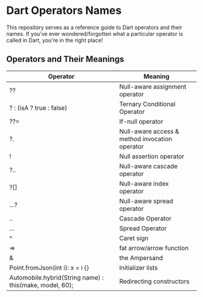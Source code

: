# Dart Operators Names

This repository serves as a reference guide to Dart operators and their names. If you've ever wondered/forgotten what a particular operator is called in Dart, you're in the right place! 

## Operators and Their Meanings

Operator | Meaning
--- | --- |
?? | Null-aware assignment operator
? : (isA ? true : false)  | Ternary Conditional Operator
??=	 | If-null operator
?. | Null-aware access & method invocation operator
! |	Null assertion operator
?..	| Null-aware cascade operator
?[]	| Null-aware index operator
...?	| Null-aware spread operator
.. | Cascade Operator
... | Spread Operator
^ | Caret sign
=> | fat arrow/arrow function
& | the Ampersand
Point.fromJson(int i): x = i {} | Initializer lists
Automobile.hybrid(String name) : this(make, model, 60); | Redirecting constructors



